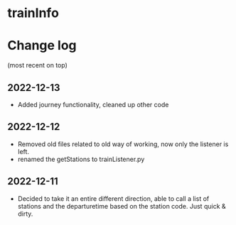 # trainInfo

# Change log
(most recent on top)

## 2022-12-13
+ Added journey functionality, cleaned up other code

## 2022-12-12
+ Removed old files related to old way of working, now only the listener is left.
+ renamed the getStations to trainListener.py

## 2022-12-11
+ Decided to take it an entire different direction, able to call a list of stations and the departuretime based on the station code. Just quick & dirty.